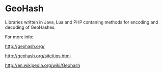 # GeoHash #

Libraries written in Java, Lua and PHP contaning methods for encoding and decoding of GeoHashes.

For more info:

http://geohash.org/

http://geohash.org/site/tips.html

http://en.wikipedia.org/wiki/Geohash

